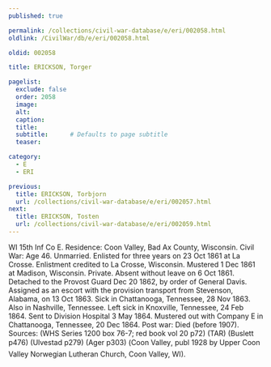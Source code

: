 ```yaml
---
published: true

permalink: /collections/civil-war-database/e/eri/002058.html
oldlink: /CivilWar/db/e/eri/002058.html

oldid: 002058

title: ERICKSON, Torger

pagelist:
  exclude: false
  order: 2058
  image: 
  alt:
  caption:
  title:
  subtitle:      # Defaults to page subtitle
  teaser:

category: 
  - E 
  - ERI

previous:
  title: ERICKSON, Torbjorn
  url: /collections/civil-war-database/e/eri/002057.html  
next:
  title: ERICKSON, Tosten
  url: /collections/civil-war-database/e/eri/002059.html   
---
```

WI 15th Inf Co E. Residence: Coon Valley, Bad Ax County, Wisconsin. Civil War: Age 46. Unmarried. Enlisted for three years on 23 Oct 1861 at La Crosse. Enlistment credited to La Crosse, Wisconsin. Mustered 1 Dec 1861 at Madison, Wisconsin. Private. Absent without leave on 6 Oct 1861. Detached to the Provost Guard Dec 20 1862, by order of General Davis. Assigned as an escort with the provision transport from Stevenson, Alabama, on 13 Oct 1863. Sick in Chattanooga, Tennessee, 28 Nov 1863. Also in Nashville, Tennessee. Left sick in Knoxville, Tennessee, 24 Feb 1864. Sent to Division Hospital 3 May 1864. Mustered out with Company E in Chattanooga, Tennessee, 20 Dec 1864. Post war: Died (before 1907). Sources: (WHS Series 1200 box 76-7; red book vol 20 p72) (TAR) (Buslett p476) (Ulvestad p279) (Ager p303) (&#147;Coon Valley&#148;, publ 1928 by Upper Coon Valley Norwegian Lutheran Church, Coon Valley, WI).